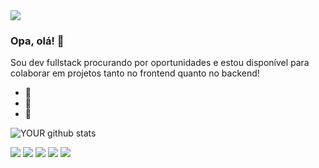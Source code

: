 <img src="https://github.com/pr2tik1/pr2tik1/blob/master/IMAGE-NAME">

### Opa, olá! 👋
Sou dev fullstack procurando por oportunidades e estou disponível para colaborar em projetos tanto no frontend quanto no backend!
- 🔭
- 🌱
- 🤝

![YOUR github stats](https://github-readme-stats.vercel.app/api?username=DevLucasTavares)

[<img src="https://img.shields.io/badge/twitter-%231DA1F2.svg?&style=for-the-badge&logo=twitter&logoColor=white" />](https://twitter.com/DevLucasTavares) [<img src="https://img.shields.io/badge/medium-%2312100E.svg?&style=for-the-badge&logo=medium&logoColor=white" />](https://medium.com/USERNAME)  [<img src="https://img.shields.io/badge/linkedin-%230077B5.svg?&style=for-the-badge&logo=linkedin&logoColor=white" />](https://www.linkedin.com/in/USERNAME/) [<img src = "https://img.shields.io/badge/instagram-%23E4405F.svg?&style=for-the-badge&logo=instagram&logoColor=white">](https://www.instagram.com/USERNAME/) [<img src = "https://img.shields.io/badge/facebook-%231877F2.svg?&style=for-the-badge&logo=facebook&logoColor=white">](https://www.facebook.com/USERNAME)

